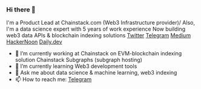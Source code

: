 ### Hi there 👋

I'm a Product Lead at Chainstack.com (Web3 Infrastructure provider)/
Also, I'm a data science expert with 5 years of work experience 
Now building web3 data APIs & blockchain indexing solutions
[Twitter](https://twitter.com/balakhonoff)
[Telegram](https://t.me/kirill_balakhonov)
[Medium](https://medium.com/@balakhonoff_47314)
[HackerNoon](https://hackernoon.com/u/balakhonoff)
[Daily.dev](https://app.daily.dev/balakhonoff)

- 🔭 I’m currently working at Chainstack on EVM-blockchain indexing solution Chainstack Subgraphs (subgraph hosting)
- 🌱 I’m currently learning Web3 development tools
- 💬 Ask me about data science & machine learning, web3 indexing
- 📫 How to reach me: [Telegram](https://t.me/kirill_balakhonov)



